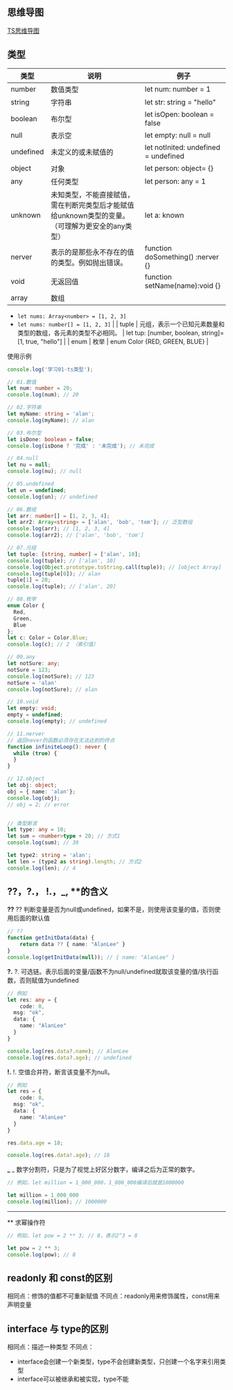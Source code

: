 ## 思维导图
[TS思维导图](https://www.yuque.com/go/doc/60524772?view=doc_embed)
## 类型
| **类型** | **说明** | **例子** |
| --- | --- | --- |
| number | 数值类型 | let num: number = 1 |
| string | 字符串 | let str: string = "hello" |
| boolean | 布尔型 | let isOpen: boolean = false |
| null | 表示空 | let empty: null = null |
| undefined | 未定义的或未赋值的 | let notInited: undefined = undefined |
| object | 对象 | let person: object= {} |
| any | 任何类型 | let person: any = 1 |
| unknown | 未知类型，不能直接赋值，需在判断完类型后才能赋值给unknown类型的变量。（可理解为更安全的any类型） | let a: known |
| nerver | 表示的是那些永不存在的值的类型。例如抛出错误。 | function doSomething() :nerver {} |
| void | 无返回值 | function setName(name):void {} |
| array | 数组 | 
- `let nums: Array<number> = [1, 2, 3]`
- `let nums: number[] = [1, 2, 3]`
 |
| tuple | 元组，表示一个已知元素数量和类型的数组，各元素的类型不必相同。 | let tup: [number, boolean, string]= [1, true, "hello"] |
| enum | 枚举 | enum Color {RED, GREEN, BLUE} |

使用示例
```typescript
console.log('学习01-ts类型');

// 01.数值
let num: number = 20;
console.log(num); // 20

// 02.字符串
let myName: string = 'alan';
console.log(myName); // alan

// 03.布尔型
let isDone: boolean = false;
console.log(isDone ? '完成' : '未完成'); // 未完成

// 04.null
let nu = null;
console.log(nu); // null

// 05.undefined
let un = undefined;
console.log(un); // undefined

// 06.数组
let arr: number[] = [1, 2, 3, 4];
let arr2: Array<string> = ['alan', 'bob', 'tom']; // 泛型数组
console.log(arr); // [1, 2, 3, 4]
console.log(arr2); // ['alan', 'bob', 'tom']

// 07.元组
let tuple: [string, number] = ['alan', 10];
console.log(tuple); // ['alan', 10]
console.log(Object.prototype.toString.call(tuple)); // [object Array]
console.log(tuple[0]); // alan
tuple[1] = 20;
console.log(tuple); // ['alan', 20]

// 08.枚举
enum Color {
  Red, 
  Green, 
  Blue
};
let c: Color = Color.Blue;
console.log(c); // 2 （索引值）

// 09.any
let notSure: any;
notSure = 123;
console.log(notSure); // 123
notSure = 'alan'
console.log(notSure); // alan

// 10.void
let empty: void;
empty = undefined;
console.log(empty); // undefined

// 11.nerver
// 返回never的函数必须存在无法达到的终点
function infiniteLoop(): never {
  while (true) {
  }
}

// 12.object
let obj: object;
obj = { name: 'alan'};
console.log(obj);
// obj = 2; // error


// 类型断言
let type: any = 10;
let sum = <number>type + 20; // 方式1
console.log(sum); // 30

let type2: string = 'alan';
let len = (type2 as string).length; // 方式2
console.log(len); // 4

```

## ??，?.， !.，_,  **的含义
**??**
?? 判断变量是否为null或undefined，如果不是，则使用该变量的值，否则使用后面的默认值
```typescript
// ??
function getInitData(data) {
	return data ?? { name: "AlanLee" }
}
console.log(getInitData(null)); // { name: "AlanLee" }
```

**?.**
?. 可选链。表示后面的变量/函数不为null/undefined就取该变量的值/执行函数，否则赋值为undefined
```typescript
// 例如
let res: any = {
	code: 0,
  msg: "ok",
  data: {
  	name: "AlanLee"
  }
}

console.log(res.data?.name); // AlanLee
console.log(res.data?.age); // undefined

```

**!.**
!. 空值合并符，断言该变量不为null。
```typescript
// 例如
let res = {
	code: 0,
  msg: "ok",
  data: {
  	name: "AlanLee"
  }
}

res.data.age = 18;

console.log(res.data!.age); // 18

```

**_**
_ 数字分割符，只是为了视觉上好区分数字，编译之后为正常的数字。
```typescript
// 例如，let million = 1_000_000，1_000_000编译后就是1000000

let million = 1_000_000
console.log(million); // 1000000
```

******
** 求幂操作符
```typescript
// 例如，let pow = 2 ** 3; // 8，表示2^3 = 8

let pow = 2 ** 3;
console.log(pow); // 8
```

## readonly 和 const的区别
相同点：修饰的值都不可重新赋值
不同点：readonly用来修饰属性，const用来声明变量

## interface 与 type的区别
相同点：描述一种类型
不同点：

- interface会创建一个新类型，type不会创建新类型，只创建一个名字来引用类型
- interface可以被继承和被实现，type不能
